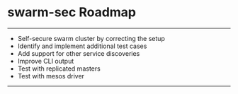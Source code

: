 # swarm-sec Roadmap

---

* Self-secure swarm cluster by correcting the setup
* Identify and implement additional test cases
* Add support for other service discoveries
* Improve CLI output
* Test with replicated masters
* Test with mesos driver

---
